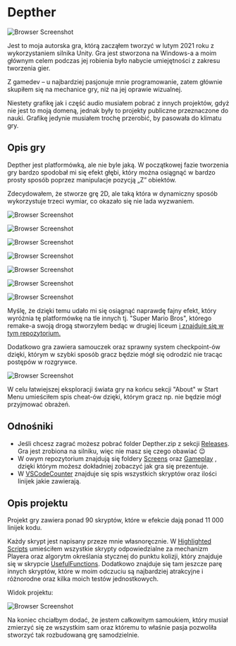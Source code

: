 # Depther
![Browser Screenshot](https://github.com/Mietek-01/Depther/blob/master/Screens/Start%20Menu.png)

Jest to moja autorska gra, którą zacząłem tworzyć w lutym 2021 roku z wykorzystaniem silnika Unity. 
Gra jest stworzona na Windows-a a moim głównym celem podczas jej robienia było nabycie umiejętności z zakresu tworzenia gier. 

Z gamedev – u najbardziej pasjonuje mnie programowanie, zatem głównie skupiłem się na mechanice gry, niż na jej oprawie wizualnej.

Niestety grafikę jak i część audio musiałem pobrać z innych projektów, gdyż nie jest to moją domeną, jednak były to projekty publiczne przeznaczone do nauki. Grafikę jedynie musiałem trochę przerobić, by pasowała do klimatu gry. 

## Opis gry
Depther jest platformówką, ale nie byle jaką. W początkowej fazie tworzenia gry bardzo spodobał mi się efekt głębi,
który można osiągnąć w bardzo prosty sposób poprzez manipulacje pozycją „Z” obiektów.

Zdecydowałem, że stworze grę 2D, ale taką która w dynamiczny sposób wykorzystuje trzeci wymiar, co okazało się nie lada wyzwaniem. 

![Browser Screenshot](https://github.com/Mietek-01/Depther/blob/master/Screens/Z3.1.png)

![Browser Screenshot](https://github.com/Mietek-01/Depther/blob/master/Screens/Z1.2.png)

![Browser Screenshot](https://github.com/Mietek-01/Depther/blob/master/Screens/Z0.2.png)

![Browser Screenshot](https://github.com/Mietek-01/Depther/blob/master/Screens/Z2.1.png)

![Browser Screenshot](https://github.com/Mietek-01/Depther/blob/master/Screens/Z4.1.png)

![Browser Screenshot](https://github.com/Mietek-01/Depther/blob/master/Screens/Z5.2.png)

![Browser Screenshot](https://github.com/Mietek-01/Depther/blob/master/Screens/Z1.1.png)

Myślę, że dzięki temu udało mi się osiągnąć naprawdę fajny efekt, który wyróżnia tę platformówkę na tle innych tj. "Super Mario Bros", którego remake-a 
swoją drogą stworzyłem bedąc w drugiej liceum 
[ i znajduje się w tym repozytorium.](https://github.com/Mietek-01/Super-Mario-Bros-Remake)

Dodatkowo gra zawiera samouczek oraz sprawny system checkpoint-ów dzięki, którym w szybki sposób gracz będzie mógł się odrodzić nie tracąc postępów w rozgrywce. 

![Browser Screenshot](https://github.com/Mietek-01/Depther/blob/master/Screens/Z0.1.png)

W celu łatwiejszej eksploracji świata gry na końcu sekcji "About" w Start Menu umieściłem spis cheat-ów dzięki, którym gracz np. nie będzie mógł przyjmować obrażeń.

## Odnośniki
- Jeśli chcesz zagrać możesz pobrać folder Depther.zip z sekcji [Releases](https://github.com/Mietek-01/Depther/releases). Gra jest zrobiona na silniku, więc nie masz się czego obawiać 😉
- W owym repozytorium znajdują się foldery [Screens](https://github.com/Mietek-01/Depther/tree/master/Screens) oraz [Gameplay](https://github.com/Mietek-01/Depther/tree/master/Gameplay)
, dzięki którym możesz dokładniej zobaczyć jak gra się prezentuje.
- W [VSCodeCounter](https://github.com/Mietek-01/Depther/blob/master/.VSCodeCounter/2022-02-03_01-21-03/results.md) znajduje się spis wszystkich skryptów oraz ilości linijek jakie zawierają.

## Opis projektu
Projekt gry zawiera ponad 90 skryptów, które w efekcie dają ponad 11 000 linijek kodu. 

Każdy skrypt jest napisany przeze mnie własnoręcznie. W [Highlighted Scripts](https://github.com/Mietek-01/Depther/tree/master/Highlighted%20Scripts)
umieściłem wszystkie skrypty odpowiedzialne za mechanizm Playera oraz algorytm określania stycznej do punktu kolizji, który znajduje się 
w skrypcie [UsefulFunctions](https://github.com/Mietek-01/Depther/blob/master/Highlighted%20Scripts/UsefulFunctions/UsefulFunctions.cs). Dodatkowo znajduje się tam jeszcze parę innych skryptów, które w moim odczuciu są najbardziej atrakcyjne i różnorodne oraz kilka moich testów jednostkowych.

Widok projektu:

![Browser Screenshot](https://github.com/Mietek-01/Depther/blob/master/Screens/Unity%20Project%20Screen.png)

Na koniec chciałbym dodać, że jestem całkowitym samoukiem, który musiał zmierzyć się ze wszystkim sam oraz któremu to właśnie pasja pozwoliła stworzyć tak rozbudowaną grę samodzielnie.

